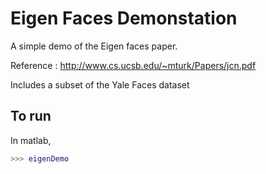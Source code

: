 Eigen Faces Demonstation
========================

A simple demo of the Eigen faces paper.

Reference : http://www.cs.ucsb.edu/~mturk/Papers/jcn.pdf

Includes a subset of the Yale Faces dataset

To run
------
In matlab,
```matlab
>>> eigenDemo
```
